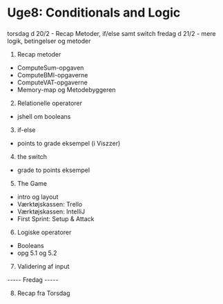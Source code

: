 # Uge8: Conditionals and Logic
### 
torsdag d 20/2 - Recap Metoder, if/else samt switch
fredag d 21/2 - mere logik, betingelser og metoder


1) Recap metoder
- ComputeSum-opgaven
- ComputeBMI-opgaverne
- ComputeVAT-opgaverne
- Memory-map og Metodebyggeren

2) Relationelle operatorer
- jshell om booleans

3) if-else
- points to grade eksempel (i Viszzer)
4) the switch
- grade to points eksempel 

5) The Game
- intro og layout
- Værktøjskassen: Trello 
- Værktøjskassen: IntelliJ 
- First Sprint: Setup & Attack

6) Logiske operatorer
- Booleans
- opg 5.1 og 5.2

7) Validering af input

----- Fredag -----

8) Recap fra Torsdag

